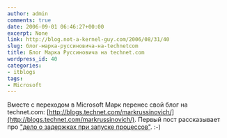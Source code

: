 ```yaml
---
author: admin
comments: true
date: 2006-09-01 06:46:27+00:00
excerpt: None
link: http://blog.not-a-kernel-guy.com/2006/08/31/40
slug: блог-марка-руссиновича-на-technetcom
title: Блог Марка Руссиновича на technet.com
wordpress_id: 40
categories:
- itblogs
tags:
- Microsoft
---
```


Вместе с переходом в Microsoft Марк перенес свой блог на technet.com: [http://blogs.technet.com/markrussinovich/](http://blogs.technet.com/markrussinovich/). Первый пост рассказывает про ["дело о задержках при запуске процессов"](http://blogs.technet.com/markrussinovich/archive/2006/08/31/453100.aspx). :-)
